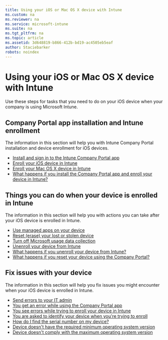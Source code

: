```yaml
---
title: Using your iOS or Mac OS X device with Intune
ms.custom: na
ms.reviewer: na
ms.service: microsoft-intune
ms.suite: na
ms.tgt_pltfrm: na
ms.topic: article
ms.assetid: 3d648819-b866-412b-bd19-ac4505eb5eaf
author: Staciebarker
robots: noindex
---
```

# Using your iOS or Mac OS X device with Intune

Use these steps for tasks that you need to do on your iOS device when your company is using Microsoft Intune.

## Company Portal app installation and Intune enrollment

The information in this section will help you with Intune Company Portal installation and device enrollment for iOS devices.

- [Install and sign in to the Intune Company Portal app](install-and-sign-in-to-the-intune-company-portal-app-ios.md)</br>
- [Enroll your iOS device in Intune](enroll-your-device-in-intune-ios.md)</br>
- [Enroll your Mac OS X device in Intune](enroll-your-device-in-intune-mac-os-x.md)</br>
- [What happens if you install the Company Portal app and enroll your device in Intune?](what-happens-if-you-install-the-Company-Portal-app-and-enroll-your-device-in-intune-ios.md)</br>

## Things you can do when your device is enrolled in Intune

The information in this section will help you with actions you can take after your iOS device is enrolled in Intune.

- [Use managed apps on your device](use-managed-apps-on-your-device-ios.md)</br>
- [Reset (erase) your lost or stolen device](reset-erase-your-lost-or-stolen-device-ios.md)</br>
- [Turn off Microsoft usage data collection](turn-off-microsoft-usage-data-collection-ios.md)</br>
- [Unenroll your device from Intune](unenroll-your-device-from-intune-ios.md)</br>
- [What happens if you unenroll your device from Intune?](what-happens-if-you-unenroll-your-device-from-intune-ios.md)</br>
- [What happens if you reset your device using the Company Portal?](what-happens-if-you-reset-your-device-using-the-company-portal-ios.md)

## Fix issues with your device

The information in this section will help you fix issues you might encounter when your iOS device is enrolled in Intune.

- [Send errors to your IT admin](send-errors-to-your-it-admin-ios.md)</br>
- [You get an error while using the Company Portal app](you-get-an-error-while-using-the-company-portal-app-ios.md)</br>
- [You see errors while trying to enroll your device in Intune](you-see-errors-while-trying-to-enroll-your-device-in-intune-ios.md)</br>
- [You are asked to identify your device when you're trying to enroll](you-are-asked-to-identify-your-device-when-trying-to-enroll-ios.md)</br>
- [How do I find the serial number on my device?](how-do-i-find-the-serial-number-on-my-device-ios.md)</br>
- [Device doesn't have the required minimum operating system version](device-doesnt-have-the-required-minimum-operating-system-version-ios.md)</br>
- [Device doesn't comply with the maximum operating system version](device-doesnt-comply-with-the-maximum-operating-system-version-ios.md)


